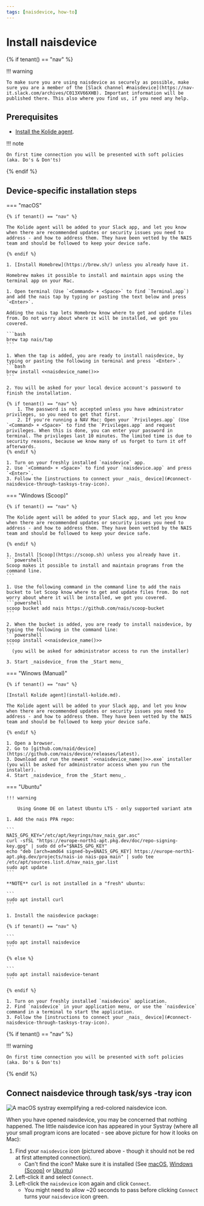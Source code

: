 ```yaml
---
tags: [naisdevice, how-to]
---
```


# Install naisdevice

{% if tenant() == "nav" %}

!!! warning

    To make sure you are using naisdevice as securely as possible, make sure you are a member of the [Slack channel #naisdevice](https://nav-it.slack.com/archives/C013XV66XHB). Important information will be published there. This also where you find us, if you need any help.

## Prerequisites

- [Install the Kolide agent](./install-kolide.md).

!!! note

    On first time connection you will be presented with soft policies (aka. Do's & Don'ts)

{% endif %}

## Device-specific installation steps

=== "macOS"

    {% if tenant() == "nav" %}

    The Kolide agent will be added to your Slack app, and let you know when there are recommended updates or security issues you need to address - and how to address them. They have been vetted by the NAIS team and should be followed to keep your device safe.

    {% endif %}

    1. [Install Homebrew](https://brew.sh/) unless you already have it.

    Homebrew makes it possible to install and maintain apps using the terminal app on your Mac.

    1. Open terminal (Use `<Command> + <Space>` to find `Terminal.app`) and add the nais tap by typing or pasting the text below and press `<Enter>`.

    Adding the nais tap lets Homebrew know where to get and update files from. Do not worry about where it will be installed, we got you covered.

    ```bash
    brew tap nais/tap
    ```

    1. When the tap is added, you are ready to install naisdevice, by typing or pasting the following in terminal and press `<Enter>`.
    ```bash
    brew install <<naisdevice_name()>>
    ```

    2. You will be asked for your local device account's password to finish the installation.

    {% if tenant() == "nav" %}
        1. The password is not accepted unless you have administrator privileges, so you need to get that first.
        2. If you're running a NAV Mac: Open your `Privileges.app` (Use `<Command> + <Space>` to find the `Privileges.app` and request privileges. When this is done, you can enter your password in terminal. The privileges last 10 minutes. The limited time is due to security reasons, because we know many of us forget to turn it off afterwards.
    {% endif %}

    1. Turn on your freshly installed `naisdevice` app.
    2. Use `<Command> + <Space>` to find your `naisdevice.app` and press `<Enter>`.
    3. Follow the [instructions to connect your _nais_ device](#connect-naisdevice-through-tasksys-tray-icon).

=== "Windows (Scoop)"

    {% if tenant() == "nav" %}

    The Kolide agent will be added to your Slack app, and let you know when there are recommended updates or security issues you need to address - and how to address them. They have been vetted by the NAIS team and should be followed to keep your device safe.

    {% endif %}

    1. Install [Scoop](https://scoop.sh) unless you already have it.
	```powershell
    Scoop makes it possible to install and maintain programs from the command line.
	```

    1. Use the following command in the command line to add the nais bucket to let Scoop know where to get and update files from. Do not worry about where it will be installed, we got you covered.
    ```powershell
    scoop bucket add nais https://github.com/nais/scoop-bucket
    ```

    2. When the bucket is added, you are ready to install naisdevice, by typing the following in the command line:
    ```powershell
    scoop install <<naisdevice_name()>>
    ```
      (you will be asked for administrator access to run the installer)

    3. Start _naisdevice_ from the _Start menu_

=== "Winows (Manual)"

    {% if tenant() == "nav" %}

    [Install Kolide agent](install-kolide.md).

    The Kolide agent will be added to your Slack app, and let you know when there are recommended updates or security issues you need to address - and how to address them. They have been vetted by the NAIS team and should be followed to keep your device safe.

    {% endif %}

	1. Open a browser.
	2. Go to [github.com/naid/device](https://github.com/nais/device/releases/latest).
    3. Download and run the newest `<<naisdevice_name()>>.exe` installer (you will be asked for administrator access when you run the installer).
    4. Start _naisdevice_ from the _Start menu_.

=== "Ubuntu"

    !!! warning

        Using Gnome DE on latest Ubuntu LTS - only supported variant atm

    1. Add the nais PPA repo:

    ```
    NAIS_GPG_KEY="/etc/apt/keyrings/nav_nais_gar.asc"
    curl -sfSL "https://europe-north1-apt.pkg.dev/doc/repo-signing-key.gpg" | sudo dd of="$NAIS_GPG_KEY"
    echo "deb [arch=amd64 signed-by=$NAIS_GPG_KEY] https://europe-north1-apt.pkg.dev/projects/nais-io nais-ppa main" | sudo tee /etc/apt/sources.list.d/nav_nais_gar.list
    sudo apt update
    ```

    **NOTE** curl is not installed in a "fresh" ubuntu:

    ```
    sudo apt install curl
    ```

    1. Install the naisdevice package:

    {% if tenant() == "nav" %}

    ```
    sudo apt install naisdevice
    ```

    {% else %}

    ```
    sudo apt install naisdevice-tenant
    ```

    {% endif %}

    1. Turn on your freshly installed `naisdevice` application.
    2. Find `naisdevice` in your application menu, or use the `naisdevice` command in a terminal to start the application.
    3. Follow the [instructions to connect your _nais_ device](#connect-naisdevice-through-tasksys-tray-icon).

{% if tenant() == "nav" %}

!!! warning

    On first time connection you will be presented with soft policies (aka. Do's & Don'ts)

{% endif %}

## Connect naisdevice through task/sys -tray icon

![A macOS systray exemplifying a red-colored `naisdevice` icon.](../../../assets/naisdevice-systray-icon.svg)

When you have opened naisdevice, you may be concerned that nothing happened. The little naisdevice icon has appeared in your Systray (where all your small program icons are located - see above picture for how it looks on Mac):

1. Find your `naisdevice` icon (pictured above - though it should not be red at first attempted connection).
    - Can't find the icon? Make sure it is installed (See [macOS](#__tabbed_1_2), [Windows (Scoop)](#__tabbed_1_1) or [Ubuntu](#__tabbed_1_4))
2. Left-click it and select `Connect`.
3. Left-click the `naisdevice` icon again and click `Connect`.
    - You might need to allow ~20 seconds to pass before clicking `Connect` turns your `naisdevice` icon green.
